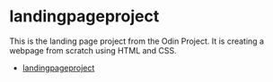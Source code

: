 # landingpageproject

This is the landing page project from the Odin Project. It is creating a webpage from scratch using HTML and CSS.

<!-- TOC -->

-   [landingpageproject](#landingpageproject)

<!-- /TOC -->
<!-- /TOC -->
